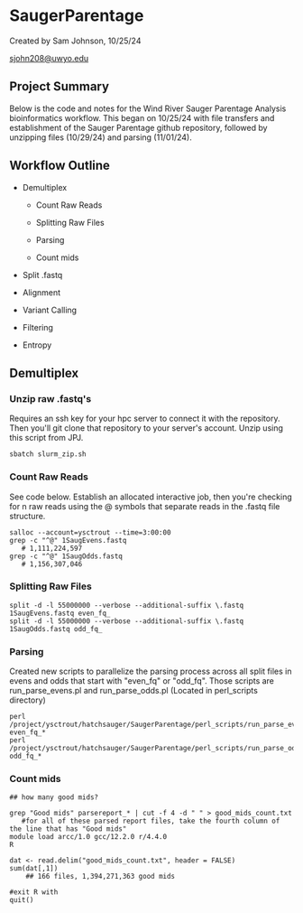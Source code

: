 # SaugerParentage
Created by Sam Johnson, 10/25/24

sjohn208@uwyo.edu

## Project Summary

Below is the code and notes for the Wind River Sauger Parentage Analysis bioinformatics workflow. This began on 10/25/24 with file transfers and establishment of the Sauger Parentage github repository, followed by unzipping files (10/29/24) and parsing (11/01/24).

## Workflow Outline

* Demultiplex

   * Count Raw Reads

   * Splitting Raw Files

   * Parsing

   * Count mids

* Split .fastq

* Alignment

* Variant Calling

* Filtering

* Entropy

## Demultiplex

### Unzip raw .fastq's

Requires an ssh key for your hpc server to connect it with the repository. Then you'll git clone that repository to your server's account. Unzip using this script from JPJ.

```{bash}
sbatch slurm_zip.sh
```

### Count Raw Reads

See code below. Establish an allocated interactive job, then you're checking for n raw reads using the @ symbols that separate reads in the .fastq file structure.

```{bash}
salloc --account=ysctrout --time=3:00:00
grep -c "^@" 1SaugEvens.fastq
   # 1,111,224,597
grep -c "^@" 1SaugOdds.fastq
   # 1,156,307,046
```

### Splitting Raw Files

```{bash}
split -d -l 55000000 --verbose --additional-suffix \.fastq 1SaugEvens.fastq even_fq_
split -d -l 55000000 --verbose --additional-suffix \.fastq 1SaugOdds.fastq odd_fq_
```

### Parsing

Created new scripts to parallelize the parsing process across all split files in evens and odds that start with "even_fq" or "odd_fq". Those scripts are run_parse_evens.pl and run_parse_odds.pl (Located in perl_scripts directory)


```{bash}
perl /project/ysctrout/hatchsauger/SaugerParentage/perl_scripts/run_parse_evens.pl even_fq_*
perl /project/ysctrout/hatchsauger/SaugerParentage/perl_scripts/run_parse_odds.pl odd_fq_*
```

### Count mids

```{bash}
## how many good mids?

grep "Good mids" parsereport_* | cut -f 4 -d " " > good_mids_count.txt
   #for all of these parsed report files, take the fourth column of the line that has "Good mids"
module load arcc/1.0 gcc/12.2.0 r/4.4.0
R

dat <- read.delim("good_mids_count.txt", header = FALSE)
sum(dat[,1])
	## 166 files, 1,394,271,363 good mids

#exit R with 
quit()
```